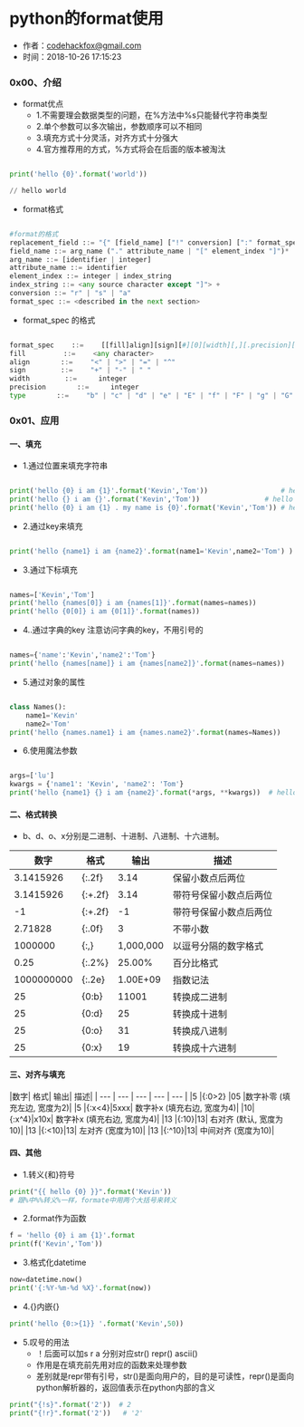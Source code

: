 # python的format使用

- 作者：codehackfox@gmail.com
- 时间：2018-10-26 17:15:23

### 0x00、介绍

- format优点
    * 1.不需要理会数据类型的问题，在%方法中%s只能替代字符串类型
    * 2.单个参数可以多次输出，参数顺序可以不相同
    * 3.填充方式十分灵活，对齐方式十分强大
    * 4.官方推荐用的方式，%方式将会在后面的版本被淘汰

```python

print('hello {0}'.format('world'))

// hello world

```

- format格式
```python

#format的格式
replacement_field ::= "{" [field_name] ["!" conversion] [":" format_spec] "}"
field_name ::= arg_name ("." attribute_name | "[" element_index "]")*
arg_name ::= [identifier | integer]
attribute_name ::= identifier
element_index ::= integer | index_string
index_string ::= <any source character except "]"> +
conversion ::= "r" | "s" | "a"
format_spec ::= <described in the next section>

```

- format_spec 的格式
```python

format_spec 　　::= 　　[[fill]align][sign][#][0][width][,][.precision][type]
fill 　　　　　::= 　　<any character>
align 　　　　::= 　　"<" | ">" | "=" | "^"
sign 　　　　 ::= 　　"+" | "-" | " "
width 　　　　 ::= 　　 integer
precision 　　　　::= 　　 integer
type 　　　　::= 　　"b" | "c" | "d" | "e" | "E" | "f" | "F" | "g" | "G" | "n" | "o" | "s" | "x" | "X" | "%"

```

### 0x01、应用

#### 一、填充

- 1.通过位置来填充字符串

```python

print('hello {0} i am {1}'.format('Kevin','Tom'))                  # hello Kevin i am Tom
print('hello {} i am {}'.format('Kevin','Tom'))                # hello Kevin i am Tom
print('hello {0} i am {1} . my name is {0}'.format('Kevin','Tom')) # hello Kevin i am Tom . my name is Kevin

```

- 2.通过key来填充

```python

print('hello {name1} i am {name2}'.format(name1='Kevin',name2='Tom') )    # hello Kevin i am Tom

```

- 3.通过下标填充

```python

names=['Kevin','Tom']
print('hello {names[0]} i am {names[1]}'.format(names=names))                  # hello Kevin i am Tom
print('hello {0[0]} i am {0[1]}'.format(names))                                # hello Kevin i am Tom

```

- 4..通过字典的key    注意访问字典的key，不用引号的

```python

names={'name':'Kevin','name2':'Tom'}
print('hello {names[name]} i am {names[name2]}'.format(names=names))    # hello Kevin i am Tom

```

- 5.通过对象的属性

```python

class Names():
    name1='Kevin'
    name2='Tom'
print('hello {names.name1} i am {names.name2}'.format(names=Names))                  # hello Kevin i am Tom

```

- 6.使用魔法参数

```python

args=['lu']
kwargs = {'name1': 'Kevin', 'name2': 'Tom'}
print('hello {name1} {} i am {name2}'.format(*args, **kwargs))  # hello Kevin i am Tom

```

#### 二、格式转换

-  b、d、o、x分别是二进制、十进制、八进制、十六进制。


| 数字 | 格式 | 输出 | 描述 |
| --- | --- | --- | --- |
| 3.1415926 |{:.2f}  |3.14  |保留小数点后两位  |
| 3.1415926 | {:+.2f} |3.14  | 带符号保留小数点后两位 |
| -1 | {:+.2f} | -1 |带符号保留小数点后两位  |
|2.71828|	{:.0f}	|3	|不带小数|
|1000000|	{:,}	|1,000,000|	以逗号分隔的数字格式|
|0.25	|{:.2%}	|25.00%|	百分比格式|
|1000000000|	{:.2e}|	1.00E+09|	指数记法|
|25|	{0:b}|	11001|	转换成二进制|
|25	|{0:d}|	25|	转换成十进制|
|25	|{0:o}|	31|	转换成八进制|
|25	|{0:x}|	19|	转换成十六进制|

#### 三、对齐与填充

|数字|	格式|	输出|	描述|
| --- | --- | --- | --- | --- |
|5	|{:0>2}	|05	|数字补零 (填充左边, 宽度为2)|
|5	|{:x<4}|5xxx|	数字补x (填充右边, 宽度为4)|
|10|{:x^4}|x10x|	数字补x (填充右边, 宽度为4)|
|13	|{:10}|13|	右对齐 (默认, 宽度为10)|
|13	|{:<10}|13|	左对齐 (宽度为10)|
|13	|{:^10}|13|	中间对齐 (宽度为10)|

#### 四、其他
- 1.转义{和}符号
```python
print("{{ hello {0} }}".format('Kevin'))
# 跟%中%%转义%一样，formate中用两个大括号来转义
```

- 2.format作为函数
```python
f = 'hello {0} i am {1}'.format    
print(f('Kevin','Tom'))
```

- 3.格式化datetime
```python
now=datetime.now()
print('{:%Y-%m-%d %X}'.format(now))
```

- 4.{}内嵌{}
```python
print('hello {0:>{1}} '.format('Kevin',50))
```

- 5.叹号的用法
    * ！后面可以加s r a 分别对应str() repr() ascii()
    * 作用是在填充前先用对应的函数来处理参数
    * 差别就是repr带有引号，str()是面向用户的，目的是可读性，repr()是面向python解析器的，返回值表示在python内部的含义
```python
print("{!s}".format('2'))  # 2
print("{!r}".format('2'))   # '2'
```

